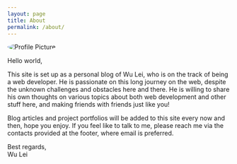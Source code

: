 ```yaml
---
layout: page
title: About
permalink: /about/
---
```


<img src="{{ site.baseurl }}/assets/Optimized-portrait.jpg" title="Profile Picture" class="profile" style="border-radius: 100%; max-width: 180px;">

Hello world, 

This site is set up as a personal blog of Wu Lei, who is on the track of being a web developer. He is passionate on this long journey on the web, despite the unknown challenges and obstacles here and there. He is willing to share his own thoughts on various topics about both web development and other stuff here, and making friends with friends just like you! 

Blog articles and project portfolios will be added to this site every now and then, hope you enjoy. If you feel like to talk to me, please reach me via the contacts provided at the footer, where email is preferred. 

Best regards,  
Wu Lei
